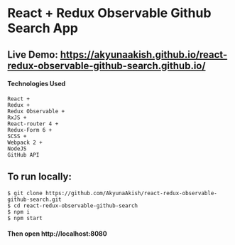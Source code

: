 # React + Redux Observable Github Search App

## Live Demo: https://akyunaakish.github.io/react-redux-observable-github-search.github.io/

#### Technologies Used
```
React + 
Redux + 
Redux Observable +
RxJS + 
React-router 4 + 
Redux-Form 6 + 
SCSS + 
Webpack 2 +
NodeJS 
GitHub API
```

## To run locally:

```
$ git clone https://github.com/AkyunaAkish/react-redux-observable-github-search.git
$ cd react-redux-observable-github-search
$ npm i
$ npm start
```

#### Then open http://localhost:8080

